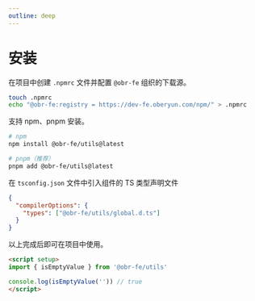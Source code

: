 ```yaml
---
outline: deep
---
```


# 安装

在项目中创建 `.npmrc` 文件并配置 `@obr-fe` 组织的下载源。

```bash
touch .npmrc
echo "@obr-fe:registry = https://dev-fe.oberyun.com/npm/" > .npmrc
```

支持 npm、pnpm 安装。

```bash
# npm
npm install @obr-fe/utils@latest

# pnpm（推荐）
pnpm add @obr-fe/utils@latest
```

在 `tsconfig.json` 文件中引入组件的 TS 类型声明文件

```json
{
  "compilerOptions": {
    "types": ["@obr-fe/utils/global.d.ts"]
  }
}
```

以上完成后即可在项目中使用。

```md
<script setup>
import { isEmptyValue } from '@obr-fe/utils'

console.log(isEmptyValue('')) // true
</script>
```

